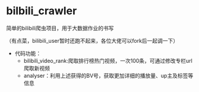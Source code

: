 # bilbili_crawler
简单的bilibili爬虫项目，用于大数据作业的书写<br>

（有点菜，bilibili_user暂时还跑不起来，各位大佬可以fork后一起调一下）<br>
* 代码功能：
  * bilibili_video_rank:爬取排行榜热门视频，一次100条，可通过修改专栏url爬取新视频
  * analyser：利用上述获得的BV号，获取更加详细的播放量、up主及标签等信息
